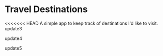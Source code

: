 # Travel Destinations

<<<<<<< HEAD
A simple app to keep track of destinations I'd like to visit.
update3

update4





update5

